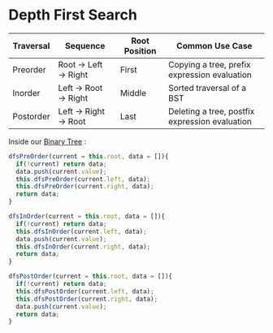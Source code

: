 # Depth First Search

| Traversal	| Sequence | Root Position | Common Use Case | 
| --- | --- | --- |--- |
| Preorder | Root → Left → Right | First | Copying a tree, prefix expression evaluation
| Inorder	| Left → Root → Right	| Middle | Sorted traversal of a BST
| Postorder | Left → Right → Root	| Last | Deleting a tree, postfix expression evaluation 

Inside our [Binary Tree](<Binary Search Tree.md>) :

```js
dfsPreOrder(current = this.root, data = []){
  if(!current) return data;
  data.push(current.value);
  this.dfsPreOrder(current.left, data);
  this.dfsPreOrder(current.right, data);
  return data;
}

dfsInOrder(current = this.root, data = []){
  if(!current) return data;
  this.dfsInOrder(current.left, data);
  data.push(current.value);
  this.dfsInOrder(current.right, data);
  return data;
}

dfsPostOrder(current = this.root, data = []){ 
  if(!current) return data;
  this.dfsPostOrder(current.left, data); 
  this.dfsPostOrder(current.right, data);
  data.push(current.value);
  return data;
}
```
